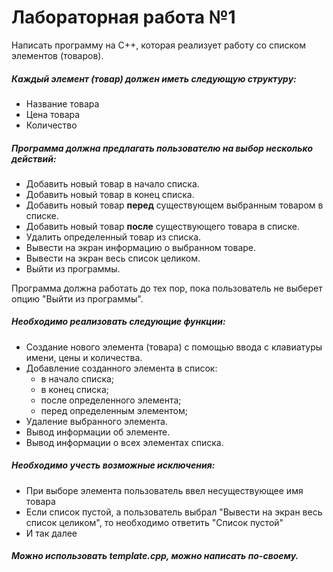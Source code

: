 # Лабораторная работа №1
Написать программу на C++, которая реализует работу со списком элементов (товаров).
##### Каждый элемент (товар) должен иметь следующую структуру:
* Название товара
* Цена товара
* Количество

##### Программа должна предлагать пользователю на выбор несколько действий:
* Добавить новый товар в начало списка.
* Добавить новый товар в конец списка.
* Добавить новый товар **перед** существующем выбранным товаром в списке.
* Добавить новый товар **после** существующего товара в списке.
* Удалить определенный товар из списка.
* Вывести на экран информацию о выбранном товаре.
* Вывести на экран весь список целиком.
* Выйти из программы.

Программа должна работать до тех пор, пока пользователь не выберет опцию "Выйти из программы".

##### Необходимо реализовать следующие функции:
* Создание нового элемента (товара) с помощью ввода с клавиатуры имени, цены и количества.
* Добавление созданного элемента в список:
    * в начало списка;
    * в конец списка;
    * после определенного элемента;
    * перед определенным элементом;
* Удаление выбранного элемента.
* Вывод информации об элементе.
* Вывод информации о всех элементах списка.

##### Необходимо учесть возможные исключения:
* При выборе элемента пользователь ввел несуществующее имя товара
* Если список пустой, а пользователь выбрал "Вывести на экран весь список целиком", то необходимо ответить "Список пустой"
* И так далее

##### Можно использовать template.cpp, можно написать по-своему.

